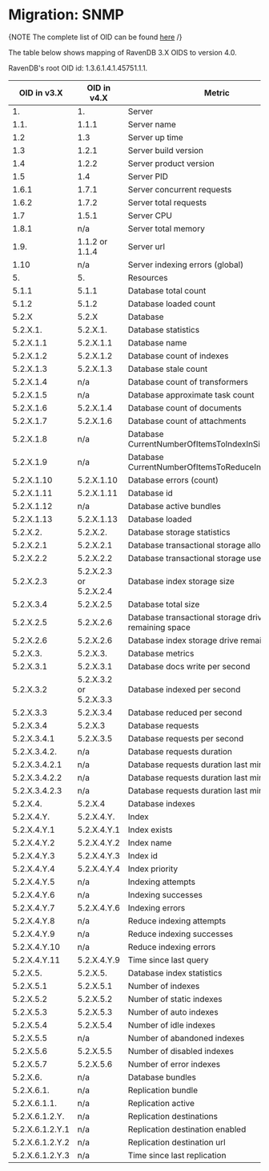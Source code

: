 # Migration: SNMP

{NOTE The complete list of OID can be found [here](../../server/administration/SNMP/snmp) /}

The table below shows mapping of RavenDB 3.X OIDS to version 4.0.


RavenDB's root OID id: 1.3.6.1.4.1.45751.1.1.

| OID in v3.X | OID in v4.X | Metric |
| --- | --- | ------ |
|1. | 1. | Server |
|1.1. | 1.1.1| Server name |
|1.2 | 1.3 | Server up time |
|1.3 | 1.2.1 | Server build version |
|1.4 | 1.2.2 | Server product version |
|1.5 | 1.4 | Server PID |
|1.6.1 | 1.7.1 | Server concurrent requests |
|1.6.2 | 1.7.2 | Server total requests |
|1.7 | 1.5.1 | Server CPU |
|1.8.1 | n/a | Server total memory |
|1.9. | 1.1.2 or 1.1.4 | Server url |
|1.10 | n/a | Server indexing errors (global) |
|5. | 5. |Resources |
|5.1.1 | 5.1.1 |Database total count |
|5.1.2 | 5.1.2 | Database loaded count |
|5.2.X | 5.2.X |Database |
|5.2.X.1. | 5.2.X.1. | Database statistics |
|5.2.X.1.1 | 5.2.X.1.1 | Database name |
|5.2.X.1.2 | 5.2.X.1.2 | Database count of indexes |
|5.2.X.1.3 | 5.2.X.1.3 | Database stale count |
|5.2.X.1.4 | n/a | Database count of transformers |
|5.2.X.1.5 | n/a | Database approximate task count |
|5.2.X.1.6 | 5.2.X.1.4 | Database count of documents |
|5.2.X.1.7 | 5.2.X.1.6 | Database count of attachments |
|5.2.X.1.8 | n/a | Database CurrentNumberOfItemsToIndexInSingleBatch |
|5.2.X.1.9 | n/a | Database CurrentNumberOfItemsToReduceInSingleBatch |
|5.2.X.1.10 | 5.2.X.1.10 | Database errors (count) |
|5.2.X.1.11 | 5.2.X.1.11 | Database id |
|5.2.X.1.12 | n/a | Database active bundles |
|5.2.X.1.13 | 5.2.X.1.13 | Database loaded |
|5.2.X.2. | 5.2.X.2. | Database storage statistics |
|5.2.X.2.1 | 5.2.X.2.1 | Database transactional storage allocated size |
|5.2.X.2.2 | 5.2.X.2.2 | Database transactional storage used size |
|5.2.X.2.3 | 5.2.X.2.3 or 5.2.X.2.4 | Database index storage size |
|5.2.X.3.4 | 5.2.X.2.5 | Database total size |
|5.2.X.2.5 | 5.2.X.2.6 | Database transactional storage drive remaining space |
|5.2.X.2.6 | 5.2.X.2.6 | Database index storage drive remaining space |
|5.2.X.3. | 5.2.X.3. | Database metrics |
|5.2.X.3.1 | 5.2.X.3.1 | Database docs write per second |
|5.2.X.3.2 | 5.2.X.3.2 or 5.2.X.3.3 | Database indexed per second |
|5.2.X.3.3 | 5.2.X.3.4 | Database reduced per second |
|5.2.X.3.4 | 5.2.X.3 | Database requests |
|5.2.X.3.4.1 | 5.2.X.3.5 | Database requests per second |
|5.2.X.3.4.2. | n/a | Database requests duration |
|5.2.X.3.4.2.1 | n/a | Database requests duration last minute avg |
|5.2.X.3.4.2.2 | n/a | Database requests duration last minute max |
|5.2.X.3.4.2.3 | n/a | Database requests duration last minute min |
|5.2.X.4. | 5.2.X.4 | Database indexes |
|5.2.X.4.Y. | 5.2.X.4.Y. | Index |
|5.2.X.4.Y.1 | 5.2.X.4.Y.1 | Index exists |
|5.2.X.4.Y.2 | 5.2.X.4.Y.2 | Index name |
|5.2.X.4.Y.3 | 5.2.X.4.Y.3 | Index id |
|5.2.X.4.Y.4 | 5.2.X.4.Y.4 | Index priority |
|5.2.X.4.Y.5 | n/a | Indexing attempts |
|5.2.X.4.Y.6 | n/a | Indexing successes |
|5.2.X.4.Y.7 | 5.2.X.4.Y.6 | Indexing errors |
|5.2.X.4.Y.8 | n/a | Reduce indexing attempts |
|5.2.X.4.Y.9 | n/a | Reduce indexing successes |
|5.2.X.4.Y.10 | n/a | Reduce indexing errors |
|5.2.X.4.Y.11 |  5.2.X.4.Y.9 | Time since last query |
|5.2.X.5. | 5.2.X.5. | Database index statistics |
|5.2.X.5.1 | 5.2.X.5.1 | Number of indexes |
|5.2.X.5.2 | 5.2.X.5.2 | Number of static indexes |
|5.2.X.5.3 | 5.2.X.5.3 | Number of auto indexes |
|5.2.X.5.4 | 5.2.X.5.4 | Number of idle indexes |
|5.2.X.5.5 | n/a | Number of abandoned indexes |
|5.2.X.5.6 | 5.2.X.5.5 | Number of disabled indexes |
|5.2.X.5.7 | 5.2.X.5.6 | Number of error indexes |
|5.2.X.6. | n/a | Database bundles |
|5.2.X.6.1. | n/a | Replication bundle |
|5.2.X.6.1.1. | n/a | Replication active |
|5.2.X.6.1.2.Y. | n/a | Replication destinations |
|5.2.X.6.1.2.Y.1 | n/a | Replication destination enabled |
|5.2.X.6.1.2.Y.2 | n/a | Replication destination url |
|5.2.X.6.1.2.Y.3 | n/a | Time since last replication |
